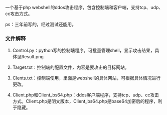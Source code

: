 
一个基于php webshell的ddos攻击程序，包含控制端和客户端，支持tcp、udp、cc攻击方式。

ps：三年前写的，经过测试还能用。

### 文件解释
1. Control.py：python写的控制端程序，可批量管理shell，显示攻击结果，具体见Result.png

2. Target.txt：控制端的配置文件，内容是要攻击的目标网站。

3. Clents.txt：控制端使用，里面是webshell的具体网站，可根据具体情况进行更改。

4. Client.php和Client_bs64.php：ddos客户端程序，支持tcp、udp、cc攻击方式。Client.php是明文版本，Client_bs64.php是base64加密后的程序，利于隐藏。

